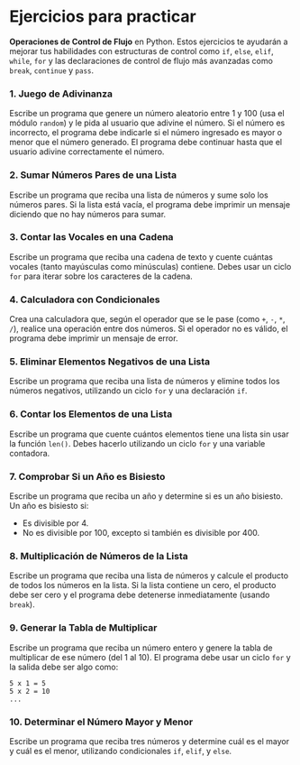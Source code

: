 # Ejercicios para practicar

**Operaciones de Control de Flujo** en Python. Estos ejercicios te ayudarán a mejorar tus habilidades con estructuras de control como `if`, `else`, `elif`, `while`, `for` y las declaraciones de control de flujo más avanzadas como `break`, `continue` y `pass`.

### 1. **Juego de Adivinanza**
Escribe un programa que genere un número aleatorio entre 1 y 100 (usa el módulo `random`) y le pida al usuario que adivine el número. Si el número es incorrecto, el programa debe indicarle si el número ingresado es mayor o menor que el número generado. El programa debe continuar hasta que el usuario adivine correctamente el número.

### 2. **Sumar Números Pares de una Lista**
Escribe un programa que reciba una lista de números y sume solo los números pares. Si la lista está vacía, el programa debe imprimir un mensaje diciendo que no hay números para sumar.

### 3. **Contar las Vocales en una Cadena**
Escribe un programa que reciba una cadena de texto y cuente cuántas vocales (tanto mayúsculas como minúsculas) contiene. Debes usar un ciclo `for` para iterar sobre los caracteres de la cadena.

### 4. **Calculadora con Condicionales**
Crea una calculadora que, según el operador que se le pase (como `+`, `-`, `*`, `/`), realice una operación entre dos números. Si el operador no es válido, el programa debe imprimir un mensaje de error.

### 5. **Eliminar Elementos Negativos de una Lista**
Escribe un programa que reciba una lista de números y elimine todos los números negativos, utilizando un ciclo `for` y una declaración `if`.

### 6. **Contar los Elementos de una Lista**
Escribe un programa que cuente cuántos elementos tiene una lista sin usar la función `len()`. Debes hacerlo utilizando un ciclo `for` y una variable contadora.

### 7. **Comprobar Si un Año es Bisiesto**
Escribe un programa que reciba un año y determine si es un año bisiesto. Un año es bisiesto si:
- Es divisible por 4.
- No es divisible por 100, excepto si también es divisible por 400.

### 8. **Multiplicación de Números de la Lista**
Escribe un programa que reciba una lista de números y calcule el producto de todos los números en la lista. Si la lista contiene un cero, el producto debe ser cero y el programa debe detenerse inmediatamente (usando `break`).

### 9. **Generar la Tabla de Multiplicar**
Escribe un programa que reciba un número entero y genere la tabla de multiplicar de ese número (del 1 al 10). El programa debe usar un ciclo `for` y la salida debe ser algo como:
```
5 x 1 = 5
5 x 2 = 10
...
```

### 10. **Determinar el Número Mayor y Menor**
Escribe un programa que reciba tres números y determine cuál es el mayor y cuál es el menor, utilizando condicionales `if`, `elif`, y `else`.
